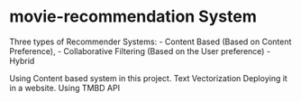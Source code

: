 # movie-recommendation System

Three types of Recommender Systems:
    - Content Based (Based on Content Preference), 
    - Collaborative Filtering (Based on the User preference)
    - Hybrid 

Using Content based system in this project. 
Text Vectorization
Deploying it in a website. 
Using TMBD API
